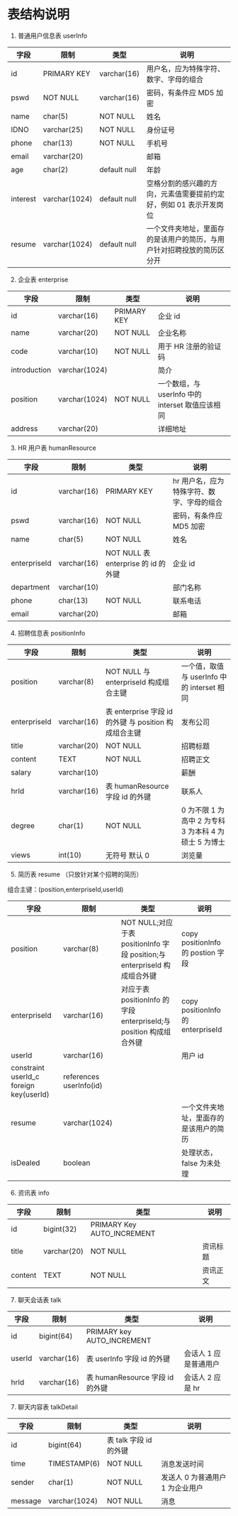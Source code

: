 # 表结构说明

1. 普通用户信息表 userInfo

| 字段     | 限制          | 类型         | 说明                                                                   |
| -------- | ------------- | ------------ | ---------------------------------------------------------------------- |
| id       | PRIMARY KEY   | varchar(16)  | 用户名，应为特殊字符、数字、字母的组合                                 |
| pswd     | NOT NULL      | varchar(16)  | 密码，有条件应 MD5 加密                                                |
| name     | char(5)       | NOT NULL     | 姓名                                                                   |
| IDNO     | varchar(25)   | NOT NULL     | 身份证号                                                               |
| phone    | char(13)      | NOT NULL     | 手机号                                                                 |
| email    | varchar(20)   |              | 邮箱                                                                   |
| age      | char(2)       | default null | 年龄                                                                   |
| interest | varchar(1024) | default null | 空格分割的感兴趣的方向，元素值需要提前约定好，例如 01 表示开发岗位     |
| resume   | varchar(1024) | default null | 一个文件夹地址，里面存的是该用户的简历，与用户针对招聘投放的简历区分开 |

2. 企业表 enterprise

| 字段         | 限制          | 类型        | 说明                                             |
| ------------ | ------------- | ----------- | ------------------------------------------------ |
| id           | varchar(16)   | PRIMARY KEY | 企业 id                                          |
| name         | varchar(20)   | NOT NULL    | 企业名称                                         |
| code         | varchar(10)   | NOT NULL    | 用于 HR 注册的验证码                             |
| introduction | varchar(1024) |             | 简介                                             |
| position     | varchar(1024) | NOT NULL    | 一个数组，与 userInfo 中的 interset 取值应该相同 |
| address      | varchar(20)   |             | 详细地址                                         |

3. HR 用户表 humanResource

| 字段         | 限制        | 类型                                | 说明                                      |
| ------------ | ----------- | ----------------------------------- | ----------------------------------------- |
| id           | varchar(16) | PRIMARY KEY                         | hr 用户名，应为特殊字符、数字、字母的组合 |
| pswd         | varchar(16) | NOT NULL                            | 密码，有条件应 MD5 加密                   |
| name         | char(5)     | NOT NULL                            | 姓名                                      |
| enterpriseId | varchar(16) | NOT NULL 表 enterprise 的 id 的外键 | 企业 id                                   |
| department   | varchar(10) |                                     | 部门名称                                  |
| phone        | char(13)    | NOT NULL                            | 联系电话                                  |
| email        | varchar(20) |                                     | 邮箱                                      |

4. 招聘信息表 positionInfo

| 字段         | 限制        | 类型                                                  | 说明                                                  |
| ------------ | ----------- | ----------------------------------------------------- | ----------------------------------------------------- |
| position     | varchar(8)  | NOT NULL 与 enterpriseId 构成组合主键                 | 一个值，取值与 userInfo 中的 interset 相同            |
| enterpriseId | varchar(16) | 表 enterprise 字段 id 的外键 与 position 构成组合主键 | 发布公司                                              |
| title        | varchar(20) | NOT NULL                                              | 招聘标题                                              |
| content      | TEXT        | NOT NULL                                              | 招聘正文                                              |
| salary       | varchar(10) |                                                       | 薪酬                                                  |
| hrId         | varchar(16) | 表 humanResource 字段 id 的外键                       | 联系人                                                |
| degree       | char(1)     | NOT NULL                                              | 0 为不限 1 为高中 2 为专科 3 为本科 4 为硕士 5 为博士 |
| views        | int(10)     | 无符号 默认 0                                         | 浏览量                                                |

5. 简历表 resume （只放针对某个招聘的简历）

组合主键：(position,enterpriseId,userId)

| 字段                                    | 限制                    | 类型                                                                      | 说明                                   |
| --------------------------------------- | ----------------------- | ------------------------------------------------------------------------- | -------------------------------------- |
| position                                | varchar(8)              | NOT NULL;对应于表 positionInfo 字段 position;与 enterpriseId 构成组合外键 | copy positionInfo 的 postion 字段      |
| enterpriseId                            | varchar(16)             | 对应于表 positionInfo 的字段 enterpriseId;与 position 构成组合外键        | copy positionInfo 的 enterpriseId      |
| userId                                  | varchar(16)             |                                                                           | 用户 id                                |
| constraint userId_c foreign key(userId) | references userInfo(id) |
| resume                                  | varchar(1024)           |                                                                           | 一个文件夹地址，里面存的是该用户的简历 |
| isDealed                                | boolean                 |                                                                           | 处理状态，false 为未处理               |

6. 资讯表 info

| 字段    | 限制        | 类型                       | 说明     |
| ------- | ----------- | -------------------------- | -------- |
| id      | bigint(32)  | PRIMARY Key AUTO_INCREMENT |          |
| title   | varchar(20) | NOT NULL                   | 资讯标题 |
| content | TEXT        | NOT NULL                   | 资讯正文 |

7. 聊天会话表 talk

| 字段   | 限制        | 类型                            | 说明                  |
| ------ | ----------- | ------------------------------- | --------------------- |
| id     | bigint(64)  | PRIMARY key AUTO_INCREMENT      |                       |
| userId | varchar(16) | 表 userInfo 字段 id 的外键      | 会话人 1 应是普通用户 |
| hrId   | varchar(16) | 表 humanResource 字段 id 的外键 | 会话人 2 应是 hr      |

7. 聊天内容表 talkDetail

| 字段    | 限制          | 类型                   | 说明                             |
| ------- | ------------- | ---------------------- | -------------------------------- |
| id      | bigint(64)    | 表 talk 字段 id 的外键 |                                  |
| time    | TIMESTAMP(6)  | NOT NULL               | 消息发送时间                     |
| sender  | char(1)       | NOT NULL               | 发送人 0 为普通用户 1 为企业用户 |
| message | varchar(1024) | NOT NULL               | 消息                             |
